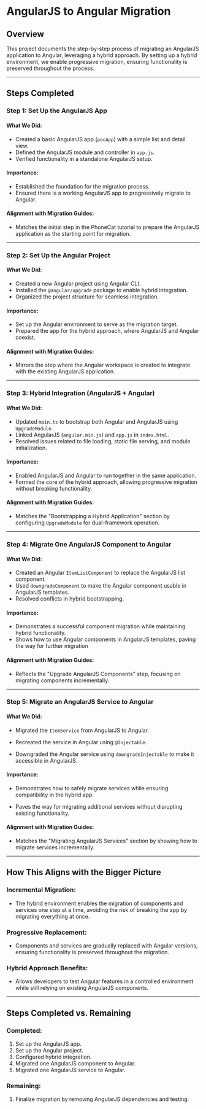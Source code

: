 # AngularJS to Angular Migration

## Overview
This project documents the step-by-step process of migrating an AngularJS application to Angular, leveraging a hybrid approach. By setting up a hybrid environment, we enable progressive migration, ensuring functionality is preserved throughout the process.

---

## Steps Completed

### Step 1: Set Up the AngularJS App
#### What We Did:
- Created a basic AngularJS app (`pocApp`) with a simple list and detail view.
- Defined the AngularJS module and controller in `app.js`.
- Verified functionality in a standalone AngularJS setup.

#### Importance:
- Established the foundation for the migration process.
- Ensured there is a working AngularJS app to progressively migrate to Angular.

#### Alignment with Migration Guides:
- Matches the initial step in the PhoneCat tutorial to prepare the AngularJS application as the starting point for migration.

---

### Step 2: Set Up the Angular Project
#### What We Did:
- Created a new Angular project using Angular CLI.
- Installed the `@angular/upgrade` package to enable hybrid integration.
- Organized the project structure for seamless integration.

#### Importance:
- Set up the Angular environment to serve as the migration target.
- Prepared the app for the hybrid approach, where AngularJS and Angular coexist.

#### Alignment with Migration Guides:
- Mirrors the step where the Angular workspace is created to integrate with the existing AngularJS application.

---

### Step 3: Hybrid Integration (AngularJS + Angular)
#### What We Did:
- Updated `main.ts` to bootstrap both Angular and AngularJS using `UpgradeModule`.
- Linked AngularJS (`angular.min.js`) and `app.js` in `index.html`.
- Resolved issues related to file loading, static file serving, and module initialization.

#### Importance:
- Enabled AngularJS and Angular to run together in the same application.
- Formed the core of the hybrid approach, allowing progressive migration without breaking functionality.

#### Alignment with Migration Guides:
- Matches the "Bootstrapping a Hybrid Application" section by configuring `UpgradeModule` for dual-framework operation.

---

### Step 4: Migrate One AngularJS Component to Angular
#### What We Did:
- Created an Angular `ItemListComponent` to replace the AngularJS list component.
- Used `downgradeComponent` to make the Angular component usable in AngularJS templates.
- Resolved conflicts in hybrid bootstrapping.

#### Importance:
- Demonstrates a successful component migration while maintaining hybrid functionality.
- Shows how to use Angular components in AngularJS templates, paving the way for further migration

#### Alignment with Migration Guides:
- Reflects the "Upgrade AngularJS Components" step, focusing on migrating components incrementally.

---

### Step 5: Migrate an AngularJS Service to Angular

#### What We Did:

- Migrated the `ItemService` from AngularJS to Angular.

- Recreated the service in Angular using `@Injectable`.

- Downgraded the Angular service using `downgradeInjectable` to make it accessible in AngularJS.

#### Importance:
- Demonstrates how to safely migrate services while ensuring compatibility in the hybrid app.

- Paves the way for migrating additional services without disrupting existing functionality.

#### Alignment with Migration Guides:
- Matches the "Migrating AngularJS Services" section by showing how to migrate services incrementally.

---

## How This Aligns with the Bigger Picture

### Incremental Migration:
- The hybrid environment enables the migration of components and services one step at a time, avoiding the risk of breaking the app by migrating everything at once.

### Progressive Replacement:
- Components and services are gradually replaced with Angular versions, ensuring functionality is preserved throughout the migration.

### Hybrid Approach Benefits:
- Allows developers to test Angular features in a controlled environment while still relying on existing AngularJS components.

---

## Steps Completed vs. Remaining

### Completed:
1. Set up the AngularJS app.
2. Set up the Angular project.
3. Configured hybrid integration.
4. Migrated one AngularJS component to Angular.
5. Migrated one AngularJS service to Angular.

### Remaining:
1. Finalize migration by removing AngularJS dependencies and testing.

